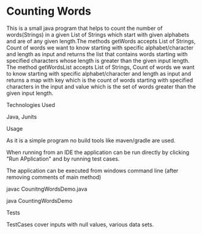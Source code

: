 # Counting Words

This is a small java program that helps to count the number of words(Strings) in a given List of Strings which start with given alphabets and are of any given length.The methods getWords accepts List of Strings, Count of words we want to know starting with specific alphabet/character and length as input and returns the list that contains words starting with specified characters whose length is greater than the given input length.
The method getWordsList accepts List of Strings, Count of words we want to know starting with specific alphabet/character and length as input and returns a map with key which is the count of words starting with specified characters in the input and value which is the set of words greater than the given input length.


Technologies Used

Java, Junits


Usage

As it is a simple program no build tools like maven/gradle are used.

When running from an IDE the application can be run directly by clicking "Run APplication" and by running test cases.

The application can be executed from windows command line (after removing comments of main method) 

javac CounitngWordsDemo.java

java CountingWordsDemo


Tests

TestCases cover inputs with null values, various data sets.
